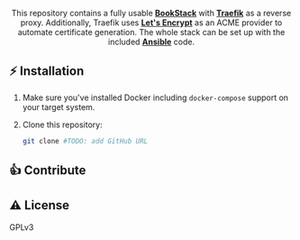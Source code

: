 <p align="center">
  This repository contains a fully usable <a href="https://github.com/BookStackApp/BookStack"><b>BookStack</b></a> with <a href="https://github.com/traefik/traefik"><b>Traefik</b></a> as a reverse proxy. Additionally, Traefik uses <a href="https://letsencrypt.org/"><b>Let's Encrypt</b></a> as an ACME provider to automate certificate generation. The whole stack can be set up with the included <a href="https://github.com/ansible/ansible"><b>Ansible</b></a> code.
</p>

## ⚡️ Installation

1. Make sure you've installed Docker including `docker-compose` support on your target system.

2. Clone this repository:

   ```bash
   git clone #TODO: add GitHub URL
   ```

## 👍 Contribute

## ⚠️ License

GPLv3
